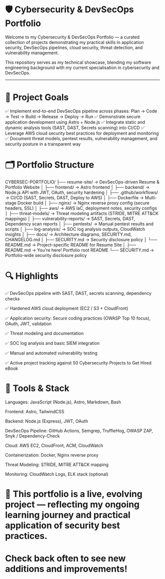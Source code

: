 # 🛡️ Cybersecurity & DevSecOps Portfolio
Welcome to my Cybersecurity & DevSecOps Portfolio — a curated collection of projects demonstrating my practical skills in application security, DevSecOps pipelines, cloud security, threat detection, and vulnerability management.

This repository serves as my technical showcase, blending my software engineering background with my current specialisation in cybersecurity and DevSecOps.

---

# 🎯 Project Goals
✅ Implement end-to-end DevSecOps pipeline across phases: Plan → Code → Test → Build → Release → Deploy → Run
✅ Demonstrate secure application development using Astro + Node.js
✅ Integrate static and dynamic analysis tools (SAST, DAST, Secrets scanning) into CI/CD
✅ Leverage AWS cloud security best practices for deployment and monitoring
✅ Document threat models, pentest results, vulnerability management, and security posture in a transparent way


# 🗂️ Portfolio Structure
CYBERSEC-PORTFOLIO/
├── resume-site/                 → DevSecOps-driven Resume & Portfolio Website
│   ├── frontend/                → Astro frontend
│   ├── backend/                 → Node.js API with JWT, OAuth, security hardening
│   ├── .github/workflows/       → CI/CD (SAST, Secrets, DAST, Deploy to AWS)
│   ├── Dockerfile               → Multi-stage Docker build
│   ├── nginx/                   → Nginx reverse proxy config (secure headers, SSL)
│   ├── aws/                     → AWS IaC, deployment notes, security configs
│   ├── threat-models/           → Threat modeling artifacts (STRIDE, MITRE ATT&CK mappings)
│   ├── vulnerability-reports/   → SAST, Secrets, DAST, Dependency scan reports
│   ├── pentests/                → Manual pentest results and scripts
│   ├── log-analysis/            → SOC log analysis outputs, CloudWatch insights
│   ├── docs/                    → Architecture diagrams, SECURITY.md, CHANGELOG.md
│   ├── SECURITY.md              → Security disclosure policy
│   └── README.md                → Project-specific README for Resume Site
│
├── README.md                    → You're here! Portfolio root README
└── SECURITY.md                  → Portfolio-wide security disclosure policy


# 🔍 Highlights
✅ DevSecOps pipeline with SAST, DAST, secrets scanning, dependency checks

✅ Hardened AWS cloud deployment (EC2 / S3 + CloudFront)

✅ Application security: Secure coding practices (OWASP Top 10 focus), OAuth, JWT, validation

✅ Threat modeling and documentation

✅ SOC log analysis and basic SIEM integration

✅ Manual and automated vulnerability testing

✅ Active project tracking against 50 Cybersecurity Projects to Get Hired eBook


# 🚀 Tools & Stack
Languages: JavaScript (Node.js), Astro, Markdown, Bash

Frontend: Astro, TailwindCSS

Backend: Node.js (Express), JWT, OAuth

DevSecOps Pipeline: GitHub Actions, Semgrep, TruffleHog, OWASP ZAP, Snyk / Dependency-Check

Cloud: AWS EC2, CloudFront, ACM, CloudWatch

Containerization: Docker, Nginx reverse proxy

Threat Modeling: STRIDE, MITRE ATT&CK mapping

Monitoring: CloudWatch Logs, ELK stack (optional)


# 🚧 This portfolio is a live, evolving project — reflecting my ongoing learning journey and practical application of security best practices.
# Check back often to see new additions and improvements!